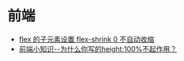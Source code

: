 # 前端

* [flex 的子元素设置 flex-shrink 0 不自动收缩](https://blog.csdn.net/kalinux/article/details/84020954)
* [前端小知识--为什么你写的height:100%不起作用？](https://segmentfault.com/a/1190000012707337)
